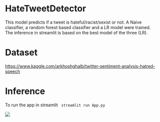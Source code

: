# HateTweetDetector
This model predicts if a tweet is hateful/racist/sexist or not. A Naive classifier, a random forest based classifier and a LR model were trained. The inference in streamlit is based on the best model of the three (LR). 

# Dataset
https://www.kaggle.com/arkhoshghalb/twitter-sentiment-analysis-hatred-speech

# Inference
To run the app in streamlit 
``` streamlit run App.py```

![](screenshot.jpg)